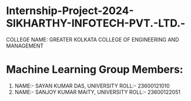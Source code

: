 # Internship-Project-2024-SIKHARTHY-INFOTECH-PVT.-LTD.-

COLLEGE NAME: GREATER KOLKATA COLLEGE OF ENGINEERING AND MANAGEMENT

# Machine Learning Group Members:
1. NAME:- SAYAN KUMAR DAS, UNIVERSITY ROLL:- 23600121010
2. NAME:- SANJOY KUMAR MAITY, UNIVERSITY ROLL:- 23600122051
